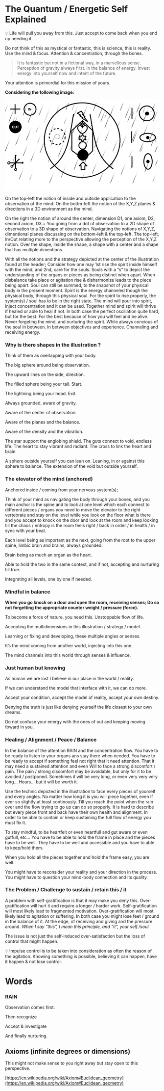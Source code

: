 # The Quantum / Energetic Self Explained

<aside>
💡 Life will pull you away from this. Just accept to come back when you end up needing it.

</aside>

Do not think of this as mystical or fantastic, this is science, this is reality.
Use the mind & focus. Attention & concentration, through the bones. 

> It is fantastic but not in a fictional way, in a marvellous sense.
Perception of gravity always first. In the balance of energy.
Invest energy into yourself now and intent of the future.
> 

Your attention is primordial for this mission of yours.

**Considering the following image:**

![Untitled](The%20Quantum%20Energetic%20Self%20Explained%20ed7bbf84840747bd924d28b9291aced5/Untitled.png)

On the top-left the notion of inside and outside application to the observation of the mind.
On the bottm-left the notion of the X,Y,Z planes & directions in a 3D environment as the mind.

On the right the notion of around the center, dimension D1, one axiom, D2, second axiom, D3.+
You going from a dot of observation to a 2D shape of observation to a 3D shape of observation.
Navigating the notions of X,Y,Z, dimentional planes discussing on the bottom-left & the top-left.
The top-left, In/Out relating more to the perspective allowing the perception of the X,Y,Z notion.
Over the shape, inside the shape, a shape with a center and a shape that has multiple dimentions.

With all the notions and the strategy depicted at the center of the illustration found at the header;
Consider how one may 1st rise the spirit inside himself with the mind, and 2nd, care for the souls.
Souls with a “s” to depict the understanding of the organs or pieces as being distinct when apart.
When disbalance take place or agitation rise & disharmonize leads to the piece being apart.
Soul can still be summed, to the snapshot of your physical body in the present moment.
Spirit is the energy channeled though the physical body, through this physical soul.
For the spirit to rise properly, the system(s) / soul has to be in the right state.
The mind will pour into spirit, inject concentration and it can be used.
Together mind and spirit will thrive if healed or able to heal if not.
In both case the perfect oscillation quite hard, but for the best.
For the best because of how you will feel and be alive.
Never forgeting the mind, and nurturing the spirit.
While always concious of the soul in between.
In between objectives and experience.
Channeling and receiving energy.

### Why is there shapes in the illustration ?

Think of them as overlapping with your body.

The big sphere around being observation.

The upward lines on the side, direction.

The filled sphere being your tail. Start.

The lightning being your head. Exit.

Always grounded, aware of gravity.

Aware of the center of observation.

Aware of the planes and the balance.

Aware of the density and the vibration.

The star support the englobing shield.
The guts connect to void, endless life.
The heart to stay vibrant and radiant.
The cross to link the heart and brain.

A sphere outside yourself you can lean on.
Leaning, in or against this sphere to balance.
The extension of the void but outside yourself.

### The elevator of the mind (anchored)

Anchored inside / coming from your nervous system(s);

Think of your mind as navigating the body through your bones, and you main anchor is the spine and to look at one level which each connect to different pieces / organs you need to move the elevator to the right vertebrate and stay on the level while you look on the floor what is there and you accept to knock on the door and look at the room and keep looking till the chaos / entropy is the room feels right / back in order / in health / in sync with your beat.

Each level being as important as the next, going from the root to the upper spine, limbic brain and brains, always grounded.

Brain being as much an organ as the heart.

Able to hold the two in the same context, and if not, accepting and nurturing till true.

Integrating all levels, one by one if needed.

### **Mindful in balance**

**When you go knock on a door and open the room, receiving senses;
Do so not forgetting the appropriate counter weight / pressure (force).**

To become a force of nature, you need this. Unstoppable flow of life.

Accepting the multidimensions in this illustration / strategy / model.

Learning or fixing and developing, these multiple angles or senses.

It’s the mind coming from another world, injecting into this one.

The mind channels into this world through senses & influence.

### Just human but knowing

As human we are lost I believe in our place in the world  / reality.

If we can understand the model that interface with it, we can do more.

Accept your condition, accept the model of reality, accept your own destiny.

Denying the truth is just like denying yourself the life closest to your own dreams. 

Do not confuse your energy with the ones of out and keeping moving foward in you.

### Healing  / Alignment / Peace / Balance

In the balance of the attention RAIN and the concentration flow.
You have to be ready to listen to your organs ans stay there when needed.
You have to be ready to accept if something feel not right that it need attention.
That it may need a sustained attention and even Will to face a strong discomfort / pain.
The pain / strong discomfort may be avoidable, but only for it to be avoided / postponed.
Sometimes it will be very long, or even very very very long… Hours… but it will be worth it.

Use the technic depicted in the illustration to face every pieces of yourself and every angles.
No matter how long it is you will piece together, even if ever so slightly at least continously.
Till you reach the point when the rain over and the flow trying to go up can do so properly.
It is hard to describe but every piece front and back have their own health and alignment.
In order to be able to contain or keep sustaining the full flow of energy you must fix it.

To stay mindful, to be heartfelt or even heartfull and gut aware or even gutfull, etc…
You have to be able to hold the frame in place and the pieces have to be well.
They have to be well and accessible and you have to able to keep/hold them.

When you hold all the pieces together and hold the frame easy, you are well.

You might have to reconsider your reality and your direction in the process.
You might have to question your mind-body connection and its quality.

### The Problem / Challenge to sustain / retain this / it

A problem with self-gratification is that it may make you deny this.
Over-gratification will hurt it and require a longer / harder work.
Self-gratification will most likely lead to fragmented motivation.
Over-gratification will most likely lead to agitation or suffering.
In both case you might lose feet / ground in the balance of it.
At the edge, of receiving and giving and the pressure around.
*When I say “this”, I mean this principle, and “it”, your self /soul.*

The issue is not just the self-induced over-satisfaction but the loss of control that might happen.

<aside>
💡 Impulse control is to be taken  into consideration as often the reason of the agitation.
Knowing something is possible, believing it can happen, have it happen & not lose control.

</aside>

# Words

### RAIN

Observation comes first.

Then recognize

Accept & investigate

And finally nurturing.

## Axioms (infinite degrees or dimensions)

This might not make sense to you right away but stay open to this perspective.

[https://en.wikipedia.org/wiki/Axiom#Euclidean_geometry](https://en.wikipedia.org/wiki/Axiom#Euclidean_geometry)